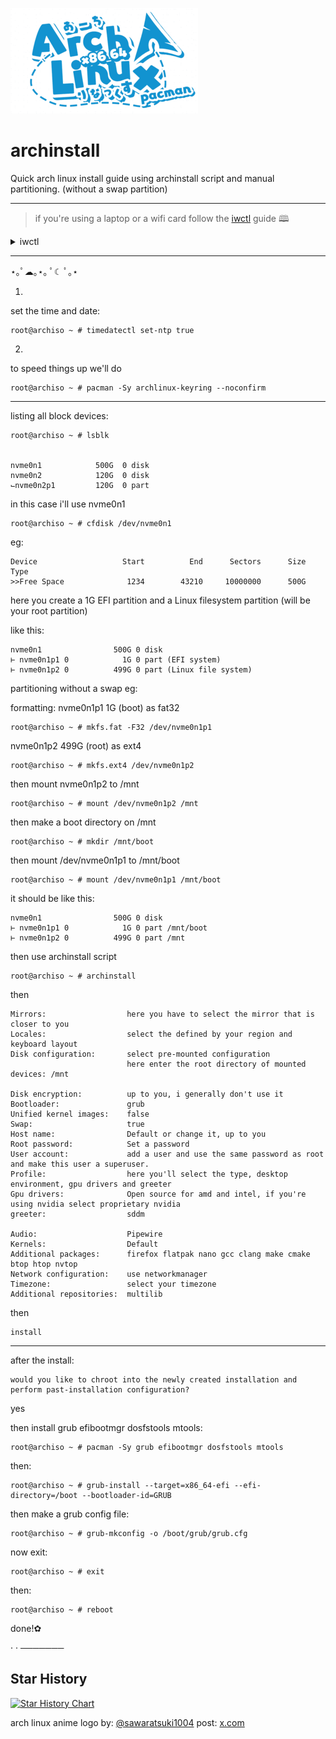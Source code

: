 ![arch](https://github.com/powerdollkirby/archinstall/blob/main/archlinux-anime-logo.png)
# archinstall


Quick arch linux install guide using archinstall script and manual partitioning. (without a swap partition)

__________________________________________




>if you're using a laptop or a wifi card 
>follow the [iwctl](https://wiki.archlinux.org/title/Iwd#iwctl) guide 🕮
<details>
<summary>iwctl</summary>
    

To get an interactive prompt do:

    $ iwctl

The interactive prompt is then displayed with a prefix of [iwd]#.

Tip:
In the iwctl prompt you can auto-complete commands and device names by hitting Tab.
To exit the interactive prompt, send EOF by pressing Ctrl+d.
You can use all commands as command line arguments without entering an interactive prompt. For example: iwctl device wlan0 show.

To list all available commands:

    [iwd]# help

Connect to a network

First, if you do not know your wireless device name, list all Wi-Fi devices:

    [iwd]# device list

If the device or its corresponding adapter is turned off, turn it on:

    [iwd]# device name set-property Powered on

    [iwd]# adapter adapter set-property Powered on

Then, to initiate a scan for networks (note that this command will not output anything):

    [iwd]# station name scan

You can then list all available networks:

    [iwd]# station name get-networks

Finally, to connect to a network:

    [iwd]# station name connect SSID

Note: For automatic IP and DNS configuration via DHCP, you have to manually enable the built-in DHCP client or configure a standalone DHCP client.
Tip: The user interface supports autocomplete, by typing station and Tab Tab, the available devices are displayed, type the first letters of the device and Tab to complete. The same way, type connect and Tab Tab in order to have the list of available networks displayed. Then, type the first letters of the chosen network followed by Tab in order to complete the command.

If a passphrase is required (and it is not already stored in one of the profiles that iwd automatically checks), you will be prompted to enter it. Alternatively, you can supply it as a command line argument:

    $ iwctl --passphrase passphrase station name connect SSID

Note:

    iwd automatically stores network passphrases in the /var/lib/iwd directory and uses them to auto-connect in the future. See #Network configuration.
    To connect to a network with spaces in the SSID, the network name should be double quoted when connecting.
    iwd only supports PSK pass-phrases from 8 to 63 ASCII-encoded characters. The following error message will be given if the requirements are not met: PMK generation failed. Ensure Crypto Engine is properly configured.

Connect to a network using WPS/WSC

If your network is configured such that you can connect to it by pressing a button (Wikipedia:Wi-Fi Protected Setup), check first that your network device is also capable of using this setup procedure.

    [iwd]# wsc list

Then, provided that your device appeared in the above list,

    [iwd]# wsc device push-button

and push the button on your router. The procedure works also if the button was pushed beforehand, less than 2 minutes earlier.

If your network requires to validate a PIN number to connect that way, check the help command output to see how to provide the right options to the wsc command.
Disconnect from a network

To disconnect from a network:

    [iwd]# station device disconnect

Show device and connection information

To display the details of a WiFi device, like MAC address:

    [iwd]# device device show

To display the connection state, including the connected network of a Wi-Fi device:

    [iwd]# station device show

Manage known networks

To list networks you have connected to previously:

    [iwd]# known-networks list

To forget a known network:

    [iwd]# known-networks SSID forget
</details>


__________________________________________
⋆｡ﾟ☁︎｡⋆｡ ﾟ☾ ﾟ｡⋆

1.

set the time and date:

    root@archiso ~ # timedatectl set-ntp true


2.


to speed things up we'll do

    root@archiso ~ # pacman -Sy archlinux-keyring --noconfirm

__________________________________________

listing all block devices:

    root@archiso ~ # lsblk


    nvme0n1            500G  0 disk
    nvme0n2            120G  0 disk
    ⌙nvme0n2p1         120G  0 part


in this case i'll use nvme0n1

    root@archiso ~ # cfdisk /dev/nvme0n1


eg:

    Device                   Start          End      Sectors      Size Type
    >>Free Space              1234        43210     10000000      500G


here you create a 1G EFI partition and a Linux filesystem partition (will be your root partition)

like this:

    nvme0n1                500G 0 disk
    ⊢ nvme0n1p1 0            1G 0 part (EFI system)
    ⊢ nvme0n1p2 0          499G 0 part (Linux file system)

partitioning without a swap eg:

formatting:
nvme0n1p1 1G (boot) as fat32

    root@archiso ~ # mkfs.fat -F32 /dev/nvme0n1p1


nvme0n1p2 499G (root) as ext4

    root@archiso ~ # mkfs.ext4 /dev/nvme0n1p2


then mount nvme0n1p2 to /mnt

    root@archiso ~ # mount /dev/nvme0n1p2 /mnt

then make a boot directory on /mnt

    root@archiso ~ # mkdir /mnt/boot

then mount /dev/nvme0n1p1 to /mnt/boot

    root@archiso ~ # mount /dev/nvme0n1p1 /mnt/boot

it should be like this:

    nvme0n1                500G 0 disk
    ⊢ nvme0n1p1 0            1G 0 part /mnt/boot
    ⊢ nvme0n1p2 0          499G 0 part /mnt

then use archinstall script

    root@archiso ~ # archinstall

then 

    Mirrors:                  here you have to select the mirror that is closer to you
    Locales:                  select the defined by your region and keyboard layout
    Disk configuration:       select pre-mounted configuration
                              here enter the root directory of mounted devices: /mnt

    Disk encryption:          up to you, i generally don't use it
    Bootloader:               grub
    Unified kernel images:    false
    Swap:                     true
    Host name:                Default or change it, up to you
    Root password:            Set a password
    User account:             add a user and use the same password as root and make this user a superuser.
    Profile:                  here you'll select the type, desktop environment, gpu drivers and greeter
    Gpu drivers:              Open source for amd and intel, if you're using nvidia select proprietary nvidia
    greeter:                  sddm
    
    Audio:                    Pipewire
    Kernels:                  Default
    Additional packages:      firefox flatpak nano gcc clang make cmake btop htop nvtop
    Network configuration:    use networkmanager
    Timezone:                 select your timezone
    Additional repositories:  multilib

then

    install

__________________________________________

after the install:

    would you like to chroot into the newly created installation and perform past-installation configuration?
yes


then install grub efibootmgr dosfstools mtools:

    root@archiso ~ # pacman -Sy grub efibootmgr dosfstools mtools

then:

    root@archiso ~ # grub-install --target=x86_64-efi --efi-directory=/boot --bootloader-id=GRUB

then make a grub config file:

    root@archiso ~ # grub-mkconfig -o /boot/grub/grub.cfg

now exit:

    root@archiso ~ # exit

then:

    root@archiso ~ # reboot

done!✿

· · ───────


## Star History

<a href="https://star-history.com/#powerdollkirby/archinstall&Date">
 <picture>
   <source media="(prefers-color-scheme: dark)" srcset="https://api.star-history.com/svg?repos=powerdollkirby/archinstall&type=Date&theme=dark" />
   <source media="(prefers-color-scheme: light)" srcset="https://api.star-history.com/svg?repos=powerdollkirby/archinstall&type=Date" />
   <img alt="Star History Chart" src="https://api.star-history.com/svg?repos=powerdollkirby/archinstall&type=Date" />
 </picture>
</a>


arch linux anime logo by: [@sawaratsuki1004](https://twitter.com/sawaratsuki1004) post: [x.com](https://x.com/sawaratsuki1004/status/1782373444233118036)
